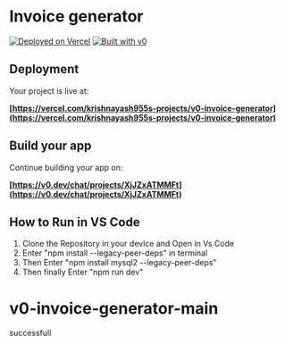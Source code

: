 # Invoice generator



[![Deployed on Vercel](https://img.shields.io/badge/Deployed%20on-Vercel-black?style=for-the-badge&logo=vercel)](https://vercel.com/krishnayash955s-projects/v0-invoice-generator)
[![Built with v0](https://img.shields.io/badge/Built%20with-v0.dev-black?style=for-the-badge)](https://v0.dev/chat/projects/XjJZxATMMFt)


## Deployment

Your project is live at:

**[https://vercel.com/krishnayash955s-projects/v0-invoice-generator](https://vercel.com/krishnayash955s-projects/v0-invoice-generator)**

## Build your app

Continue building your app on:

**[https://v0.dev/chat/projects/XjJZxATMMFt](https://v0.dev/chat/projects/XjJZxATMMFt)**


## How to Run in VS Code

1. Clone the Repository in your device and Open in Vs Code
2. Enter "npm install --legacy-peer-deps" in terminal
3. Then Enter "npm install mysql2 --legacy-peer-deps"
4. Then finally Enter "npm run dev" 
# v0-invoice-generator-main
successfull
